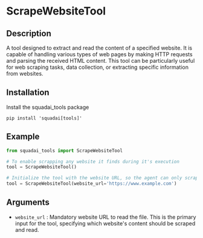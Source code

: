 # ScrapeWebsiteTool

## Description
A tool designed to extract and read the content of a specified website. It is capable of handling various types of web pages by making HTTP requests and parsing the received HTML content. This tool can be particularly useful for web scraping tasks, data collection, or extracting specific information from websites.

## Installation
Install the squadai_tools package
```shell
pip install 'squadai[tools]'
```

## Example
```python
from squadai_tools import ScrapeWebsiteTool

# To enable scrapping any website it finds during it's execution
tool = ScrapeWebsiteTool()

# Initialize the tool with the website URL, so the agent can only scrap the content of the specified website
tool = ScrapeWebsiteTool(website_url='https://www.example.com')
```

## Arguments
- `website_url` : Mandatory website URL to read the file. This is the primary input for the tool, specifying which website's content should be scraped and read.
